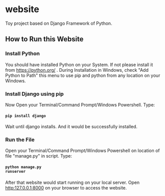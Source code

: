# website
Toy project based on Django Framework of Python.
## How to Run this Website
### Install Python
You should have installed Python on your System. If not please install it from https://python.org/ .
During Installation in Windows, check "Add Python to Path" this menu to use pip and python from any location on your Windows.
### Install Django using pip
Now Open your Terminal/Command Prompt/Windows Powershell. Type:
#### <code>pip install django</code>
Wait until django installs. And it would be successfully installed.
### Run the File
Open your Terminal/Command Prompt/Windows Powershell on location of file "manage.py" in script. Type:
#### <code>python manage.py runserver</code>
After that website would start running on your local server. Open <a href="http:127.0.0.1:8000">http:127.0.0.1:8000</a> on your browser to access the website.
